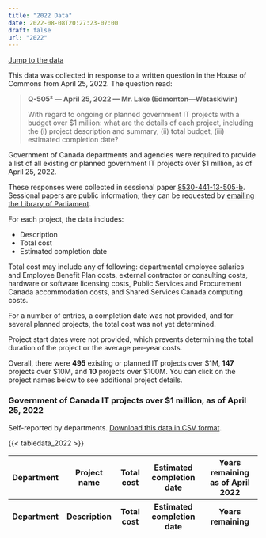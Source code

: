 ```yaml
---
title: "2022 Data"
date: 2022-08-08T20:27:23-07:00
draft: false
url: "2022"
---
```


[Jump to the data](/2022/#government-of-canada-it-projects-over-1-million-as-of-april-25-2022)

This data was collected in response to a written question in the House of Commons from April 25, 2022. The question read:

> **Q-505² — April 25, 2022 — Mr. Lake (Edmonton—Wetaskiwin)**
> 
> With regard to ongoing or planned government IT projects with a budget over $1 million: what are the details of each project, including the (i) project description and summary, (ii) total budget, (iii) estimated completion date?

Government of Canada departments and agencies were required to provide a list of all existing or planned government IT projects over $1 million, as of April 25, 2022.

These responses were collected in sessional paper [8530-441-13-505-b](https://large-government-of-canada-it-projects.github.io/pdf/8530-441-13-505-b.pdf). Sessional papers are public information; they can be requested by [emailing the Library of Parliament](mailto:info@parl.gc.ca).

For each project, the data includes:

*   Description
*   Total cost
*   Estimated completion date

Total cost may include any of following: departmental employee salaries and Employee Benefit Plan costs, external contractor or consulting costs, hardware or software licensing costs, Public Services and Procurement Canada accommodation costs, and Shared Services Canada computing costs.

For a number of entries, a completion date was not provided, and for several planned projects, the total cost was not yet determined.

Project start dates were not provided, which prevents determining the total duration of the project or the average per-year costs.

Overall, there were **495** existing or planned IT projects over $1M, **147** projects over $10M, and **10** projects over $100M. You can click on the project names below to see additional project details.

### Government of Canada IT projects over $1 million, as of April 25, 2022

<p>Self-reported by departments. <a href="/csv/gc-it-projects-2022.csv" target="_blank">Download this data in CSV format</a>.</p>

<table id="main-data-table" class="table table-striped table-bordered projects-data-table" style="width:100%" data-order-column="2">
  <thead>
      <tr>
          <th>Department</th>
          <th>Project name</th>
          <th>Total cost</th>
          <th>Estimated completion date</th>
          <th>Years remaining as of April 2022</th>
      </tr>
  </thead>
  <tbody>
    
{{< tabledata_2022 >}}

  </tbody>
  <tfoot>
      <tr>
        <th>Department</th>
        <th>Description</th>
        <th>Total cost</th>
        <th>Estimated completion date</th>
        <th>Years remaining</th>
      </tr>
  </tfoot>
</table>
